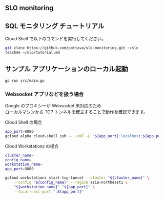 SLO monitoring
---

## SQL モニタリング チュートリアル

Cloud Shell で以下のコマンドを実行してください。

```sh
git clone https://github.com/pottava/slo-monitoring.git ~/slo
teachme ~/slo/tutorial.md
```

## サンプル アプリケーションのローカル起動

```sh
go run src/main.go
```

### Websocket アプリなどを扱う場合

Google のプロキシーが Websocket 未対応のため  
ローカルマシンから TCP トンネルを確立することで動作を確認できます。

Cloud Shell の場合

```sh
app_port=8080
gcloud alpha cloud-shell ssh -- -nNT -L "${app_port}:localhost:${app_port}"
```

Cloud Workstations の場合

```sh
cluster_name=
config_name=
workstation_name=
app_port=8080

gcloud workstations start-tcp-tunnel --cluster "${cluster_name}" \
    --config "${config_name}" --region asia-northeast1 \
    "${workstation_name}" "${app_port}" \
    --local-host-port ":${app_port}"
```
